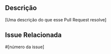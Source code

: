 ## Descrição

[Uma descrição do que esse Pull Request resolve]

## Issue Relacionada

#[número da issue]